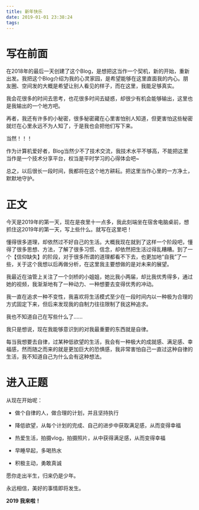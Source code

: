 ```yaml
---
title: 新年快乐
date: 2019-01-01 23:38:24
tags:
---
```


# 写在前面
在2018年的最后一天创建了这个Blog，是想把这当作一个契机，新的开始，重新出发。我把这个Blog介绍为我的心灵家园，是希望能够在这里直面我的内心。朋友圈、空间发的大概是希望让别人看见的样子，而在这里，我能足够真实。

我会花很多的时间去思考，也花很多时间去疑惑，却很少有机会能够输出，这里也是我输出的一个地方吧。

再者，我还有许多的小秘密，很多秘密藏在心里害怕别人知道，但更害怕这些秘密就烂在心里永远不为人知了，于是我也会把他们写下来。

当然！！！

作为计算机爱好者，Blog当然少不了技术交流，我技术水平不够高，不能把这里当作是一个技术分享平台，权当是平时学习的心得体会吧~

总之，以后很长一段时间，我都将在这个地方耕耘。把这里当作心里的一方净土，默默地守护。

# 正文

今天是2019年的第一天，现在是夜里十一点多，我此刻端坐在宿舍电脑桌前，想抓住这2019年的第一天，写上些什么。就写在这里吧！

懂得很多道理，却依然过不好自己的生活。大概我现在就到了这样一个阶段吧，懂得了很多思想、方法，了解了很多习惯、信念，却依然把生活过得乱糟糟。到了一个【信仰缺失】的阶段，对于很多所谓的道理都看不下去，也更加地“自我”了一些，关于这个我想以后再做分析，在这里我主要想做的是对未来的展望。

我最近在油管上关注了一个剑桥的小姐姐，她比我小两届，却比我优秀得多，通过她的视频，我渐渐地有了一种动力、一种想要去变得优秀的冲动。

我一直在追求一种不变性，我喜欢将生活模式至少在一段时间内以一种极为合理的方式固定下来，但后来发现我的自制力往往限制了我这种追求。

我也不知道自己在写些什么了......

我只是想说，现在我能够意识到的对我最重要的东西就是自律。

每当我想要去自律，过某种低欲望的生活，我会有一种极大的成就感、满足感、幸福感，然而随之而来的就是更加巨大的恐惧感，我非常害怕自己一直过这种自律的生活，我不知道自己为什么会有这种想法。

# 进入正题
从现在开始呢：

- 做个自律的人，做合理的计划，并且坚持执行

- 降低欲望，从每个计划的完成、自己的进步中获取满足感，从而变得幸福

- 热爱生活，拍摄vlog，拍摄照片，从中获得满足感，从而变得幸福

- 早睡早起，多喝热水

- 积极主动，勇敢真诚


愿你走出半生，归来仍是少年。

永远相信，美好的事情即将发生。


**2019 我来啦！**
